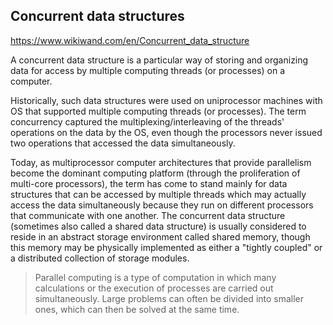 ## Concurrent data structures

https://www.wikiwand.com/en/Concurrent_data_structure

A concurrent data structure is a particular way of storing and organizing data for access by multiple computing threads (or processes) on a computer.

Historically, such data structures were used on uniprocessor machines with OS that supported multiple computing threads (or processes). The term concurrency captured the multiplexing/interleaving of the threads' operations on the data by the OS, even though the processors never issued two operations that accessed the data simultaneously.

Today, as multiprocessor computer architectures that provide parallelism become the dominant computing platform (through the proliferation of multi-core processors), the term has come to stand mainly for data structures that can be accessed by multiple threads which may actually access the data simultaneously because they run on different processors that communicate with one another. The concurrent data structure (sometimes also called a shared data structure) is usually considered to reside in an abstract storage environment called shared memory, though this memory may be physically implemented as either a "tightly coupled" or a distributed collection of storage modules.

> Parallel computing is a type of computation in which many calculations or the execution of processes are carried out simultaneously. Large problems can often be divided into smaller ones, which can then be solved at the same time.

